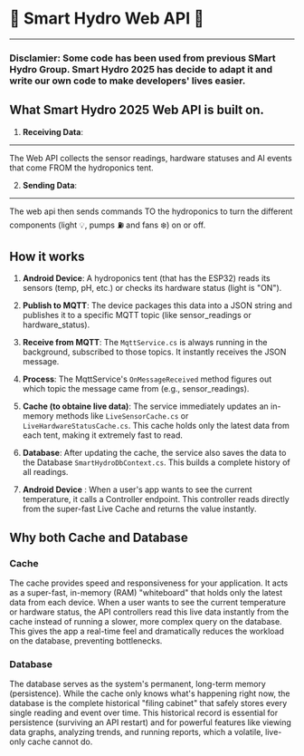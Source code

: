 # 🌿 Smart Hydro Web API 🌿
---
### Disclamier: Some code has been used from previous SMart Hydro Group. Smart Hydro 2025 has decide to adapt it and write our own code to make developers' lives easier.

## What Smart Hydro 2025 Web API is built on.

1.  **Receiving Data**:
---

The Web API collects the sensor readings, hardware statuses and AI events that come FROM the hydroponics tent.

2.  **Sending Data**:
   ---

   The web api then sends commands TO the hydroponics to turn the different components (light 💡, pumps ⛽ and fans ❄️) on or off.


## How it works

1. **Android Device**: A hydroponics tent (that has the ESP32) reads its sensors (temp, pH, etc.) or checks its hardware status (light is "ON").

2. **Publish to MQTT**: The device packages this data into a JSON string and publishes it to a specific MQTT topic (like sensor_readings or hardware_status).

3. **Receive from MQTT**: The ```MqttService.cs``` is always running in the background, subscribed to those topics. It instantly receives the JSON message.

4. **Process**: The MqttService's ```OnMessageReceived``` method figures out which topic the message came from (e.g., sensor_readings).

5. **Cache (to obtaine live data)**: The service immediately updates an in-memory methods like ```LiveSensorCache.cs``` or ```LiveHardwareStatusCache.cs```. This cache holds only the latest data from each tent, making it extremely fast to read.

6. **Database**: After updating the cache, the service also saves the data to the Database ```SmartHydroDbContext.cs```. This builds a complete history of all readings.

7. **Android Device** : When a user's app wants to see the current temperature, it calls a Controller endpoint. This controller reads directly from the super-fast Live Cache and returns the value instantly.

## Why both Cache and Database

### Cache
The cache provides speed and responsiveness for your application. It acts as a super-fast, in-memory (RAM) "whiteboard" that holds only the latest data from each device. When a user wants to see the current temperature or hardware status, the API controllers read this live data instantly from the cache instead of running a slower, more complex query on the database. This gives the app a real-time feel and dramatically reduces the workload on the database, preventing bottlenecks.


### Database
The database serves as the system's permanent, long-term memory (persistence). While the cache only knows what's happening right now, the database is the complete historical "filing cabinet" that safely stores every single reading and event over time. This historical record is essential for persistence (surviving an API restart) and for powerful features like viewing data graphs, analyzing trends, and running reports, which a volatile, live-only cache cannot do.
